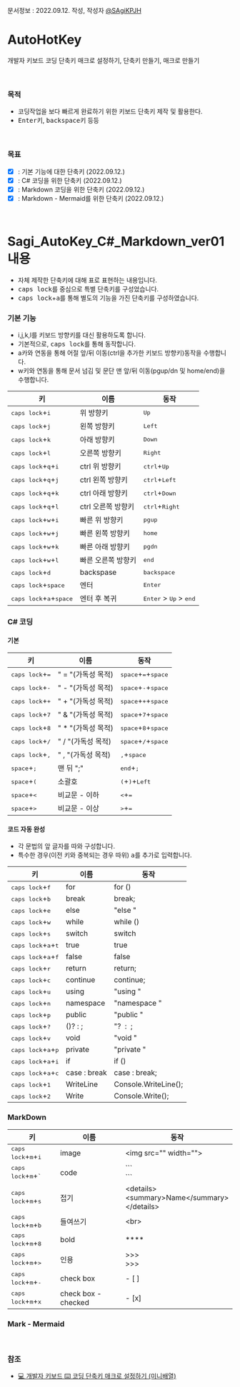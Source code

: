 문서정보 : 2022.09.12. 작성, 작성자 [@SAgiKPJH](https://github.com/SAgiKPJH)

# AutoHotKey
개발자 키보드 코딩 단축키 매크로 설정하기, 단축키 만들기, 매크로 만들기

<br>

### 목적
- 코딩작업을 보다 빠르게 완료하기 위한 키보드 단축키 제작 및 활용한다.
- <kbd>Enter</kbd>키, <kbd>backspace</kbd>키 등등 

<br>

### 목표
- [x] : 기본 기능에 대한 단축키 (2022.09.12.)
- [x] : C# 코딩을 위한 단축키 (2022.09.12.)
- [x] : Markdown 코딩을 위한 단축키 (2022.09.12.)
- [x] : Markdown - Mermaid를 위한 단축키 (2022.09.12.)

<br>

# Sagi_AutoKey_C#_Markdown_ver01 내용
- 자체 제작한 단축키에 대해 표로 표현하는 내용입니다.
- <kbd>caps lock</kbd>를 중심으로 특별 단축키를 구성었습니다.
- <kbd>caps lock</kbd>+<kbd>a</kbd>를 통해 별도의 기능을 가진 단축키를 구성하였습니다.

### 기본 기능

- i,j,k,l를 키보드 방향키를 대신 활용하도록 합니다.
- 기본적으로, <kbd>caps lock</kbd>를 통해 동작합니다.
- a카와 연동을 통해 어절 앞/뒤 이동(ctrl을 추가한 키보드 방향키)동작을 수행합니다.
- w키와 연동을 통해 문서 넘김 및 문단 맨 앞/뒤 이동(pgup/dn 및 home/end)을 수행합니다.

키 | 이름 | 동작
-- | -- | --
<kbd>caps   lock</kbd>+<kbd>i</kbd> | 위 방향키 | <kbd>Up</kbd>
<kbd>caps   lock</kbd>+<kbd>j</kbd> | 왼쪽 방향키 | <kbd>Left</kbd>
<kbd>caps   lock</kbd>+<kbd>k</kbd> | 아래 방향키 | <kbd>Down</kbd>
<kbd>caps   lock</kbd>+<kbd>l</kbd> | 오른쪽 방향키 | <kbd>Right</kbd>
<kbd>caps   lock</kbd>+<kbd>q</kbd>+<kbd>i</kbd> | ctrl 위 방향키 | <kbd>ctrl</kbd>+<kbd>Up</kbd>
<kbd>caps   lock</kbd>+<kbd>q</kbd>+<kbd>j</kbd> | ctrl 왼쪽 방향키 | <kbd>ctrl</kbd>+<kbd>Left</kbd>
<kbd>caps   lock</kbd>+<kbd>q</kbd>+<kbd>k</kbd> | ctrl 아래 방향키 | <kbd>ctrl</kbd>+<kbd>Down</kbd>
<kbd>caps   lock</kbd>+<kbd>q</kbd>+<kbd>l</kbd> | ctrl 오른쪽 방향키 | <kbd>ctrl</kbd>+<kbd>Right</kbd>
<kbd>caps   lock</kbd>+<kbd>w</kbd>+<kbd>i</kbd> | 빠른 위 방향키 | <kbd>pgup</kbd>
<kbd>caps   lock</kbd>+<kbd>w</kbd>+<kbd>j</kbd> | 빠른 왼쪽 방향키 | <kbd>home</kbd>
<kbd>caps   lock</kbd>+<kbd>w</kbd>+<kbd>k</kbd> | 빠른 아래 방향키 | <kbd>pgdn</kbd>
<kbd>caps   lock</kbd>+<kbd>w</kbd>+<kbd>l</kbd> | 빠른 오른쪽 방향키 | <kbd>end</kbd>
<kbd>caps lock</kbd>+<kbd>d</kbd> | backspase | <kbd>backspace</kbd>
<kbd>caps lock</kbd>+<kbd>space</kbd> | 엔터 | <kbd>Enter</kbd>
<kbd>caps lock</kbd>+<kbd>a</kbd>+<kbd>space</kbd> | 엔터 후 복귀 | <kbd>Enter</kbd> > <kbd>Up</kbd> > <kbd>end</kbd>


### C# 코딩

#### 기본
키 | 이름 | 동작
-- | -- | --
<kbd>caps lock</kbd>+<kbd>=</kbd> |" = "(가독성 목적) | <kbd>space</kbd>+<kbd>=</kbd>+<kbd>space</kbd>
<kbd>caps lock</kbd>+<kbd>-</kbd> |" - "(가독성 목적) | <kbd>space</kbd>+<kbd>-</kbd>+<kbd>space</kbd>
<kbd>caps lock</kbd>+<kbd>+</kbd> |" + "(가독성 목적) | <kbd>space</kbd>+<kbd>+</kbd>+<kbd>space</kbd>
<kbd>caps lock</kbd>+<kbd>7</kbd> |" & "(가독성 목적) | <kbd>space</kbd>+<kbd>7</kbd>+<kbd>space</kbd>
<kbd>caps lock</kbd>+<kbd>8</kbd> |" * "(가독성 목적) | <kbd>space</kbd>+<kbd>8</kbd>+<kbd>space</kbd>
<kbd>caps lock</kbd>+<kbd>/</kbd> |" / "(가독성 목적) | <kbd>space</kbd>+<kbd>/</kbd>+<kbd>space</kbd>
<kbd>caps lock</kbd>+<kbd>,</kbd> |" , "(가독성 목적) | <kbd>,</kbd>+<kbd>space</kbd>
<kbd>space</kbd>+<kbd>;</kbd> | 맨 뒤 ";" | <kbd>end</kbd>+<kbd>;</kbd>
<kbd>space</kbd>+<kbd>(</kbd> | 소괄호 | <kbd>(</kbd>+<kbd>)</kbd>+<kbd>Left</kbd>
<kbd>space</kbd>+<kbd><</kbd> | 비교문 - 이하 | <kbd><</kbd>+<kbd>=</kbd>
<kbd>space</kbd>+<kbd>></kbd> | 비교문 - 이상 | <kbd>></kbd>+<kbd>=</kbd>

#### 코드 자동 완성

- 각 문법의 앞 글자를 따와 구성합니다.
- 특수한 경우(이전 키와 중복되는 경우 따위) <kbd>a</kbd>를 추가로 입력합니다.

키 | 이름 | 동작
-- | -- | --
<kbd>caps lock</kbd>+<kbd>f</kbd> | for | for ()
<kbd>caps lock</kbd>+<kbd>b</kbd> | break | break;
<kbd>caps lock</kbd>+<kbd>e</kbd> | else | "else "
<kbd>caps lock</kbd>+<kbd>w</kbd> | while | while ()
<kbd>caps lock</kbd>+<kbd>s</kbd> | switch | switch
<kbd>caps lock</kbd>+<kbd>a</kbd>+<kbd>t</kbd> | true | true
<kbd>caps lock</kbd>+<kbd>a</kbd>+<kbd>f</kbd> | false | false
<kbd>caps lock</kbd>+<kbd>r</kbd> | return | return;
<kbd>caps lock</kbd>+<kbd>c</kbd> | continue | continue;
<kbd>caps lock</kbd>+<kbd>u</kbd> | using | "using "
<kbd>caps lock</kbd>+<kbd>n</kbd> | namespace | "namespace "
<kbd>caps lock</kbd>+<kbd>p</kbd> | public | "public "
<kbd>caps lock</kbd>+<kbd>?</kbd> | ()? : ; | "?  :  ;
<kbd>caps lock</kbd>+<kbd>v</kbd> | void | "void "
<kbd>caps lock</kbd>+<kbd>a</kbd>+<kbd>p</kbd> | private | "private "
<kbd>caps lock</kbd>+<kbd>a</kbd>+<kbd>i</kbd> | if | if ()
<kbd>caps lock</kbd>+<kbd>a</kbd>+<kbd>c</kbd> | case : break | case : break;
<kbd>caps lock</kbd>+<kbd>1</kbd> | WriteLine | Console.WriteLine();
<kbd>caps lock</kbd>+<kbd>2</kbd> | Write | Console.Write();
  
### MarkDown

키 | 이름 | 동작
-- | -- | --
<kbd>caps lock</kbd>+<kbd>m</kbd>+<kbd>i</kbd> | image | \<img src="" width="">
<kbd>caps lock</kbd>+<kbd>m</kbd>+<kbd>`</kbd> | code | \```<br>\```
<kbd>caps lock</kbd>+<kbd>m</kbd>+<kbd>s</kbd> | 접기 | \<details><br>\<summary>Name\</summary><br>\</details>
<kbd>caps lock</kbd>+<kbd>m</kbd>+<kbd>b</kbd> | 들여쓰기 | \<br>
<kbd>caps lock</kbd>+<kbd>m</kbd>+<kbd>8</kbd> | bold | ****
<kbd>caps lock</kbd>+<kbd>m</kbd>+<kbd>></kbd> | 인용 | >>><br>>>>
<kbd>caps lock</kbd>+<kbd>m</kbd>+<kbd>-</kbd> | check box | - [ ]
<kbd>caps lock</kbd>+<kbd>m</kbd>+<kbd>x</kbd> | check box - checked | - [x]

  
### Mark - Mermaid


<br>


### 참조

- [💻 개발자 키보드 ⌨️ 코딩 단축키 매크로 설정하기 (미니배열)](https://inpa.tistory.com/entry/%F0%9F%92%BB-%EC%BD%94%EB%94%A9%EC%9A%A9-%ED%82%A4%EB%B3%B4%EB%93%9C-%E2%8C%A8%EF%B8%8F-%EB%A7%A4%ED%81%AC%EB%A1%9C-%EC%84%A4%EC%A0%95%ED%95%98%EA%B8%B0)
